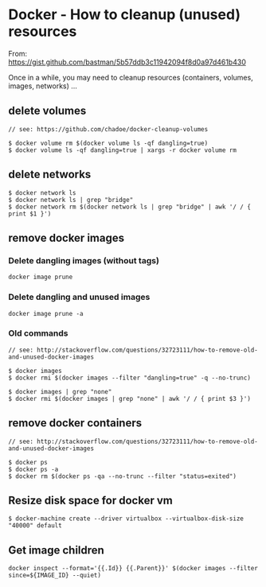 # Docker - How to cleanup (unused) resources

From: https://gist.github.com/bastman/5b57ddb3c11942094f8d0a97d461b430

Once in a while, you may need to cleanup resources (containers, volumes, images, networks) ...

## delete volumes

    // see: https://github.com/chadoe/docker-cleanup-volumes

    $ docker volume rm $(docker volume ls -qf dangling=true)
    $ docker volume ls -qf dangling=true | xargs -r docker volume rm

## delete networks

    $ docker network ls  
    $ docker network ls | grep "bridge"   
    $ docker network rm $(docker network ls | grep "bridge" | awk '/ / { print $1 }')

## remove docker images
### Delete dangling images (without tags)
```
docker image prune
```
### Delete dangling and unused images
```
docker image prune -a
```
### Old commands
    // see: http://stackoverflow.com/questions/32723111/how-to-remove-old-and-unused-docker-images

    $ docker images
    $ docker rmi $(docker images --filter "dangling=true" -q --no-trunc)

    $ docker images | grep "none"
    $ docker rmi $(docker images | grep "none" | awk '/ / { print $3 }')

## remove docker containers

    // see: http://stackoverflow.com/questions/32723111/how-to-remove-old-and-unused-docker-images

    $ docker ps
    $ docker ps -a
    $ docker rm $(docker ps -qa --no-trunc --filter "status=exited")

## Resize disk space for docker vm

    $ docker-machine create --driver virtualbox --virtualbox-disk-size "40000" default

## Get image children
```
docker inspect --format='{{.Id}} {{.Parent}}' $(docker images --filter since=${IMAGE_ID} --quiet)
```